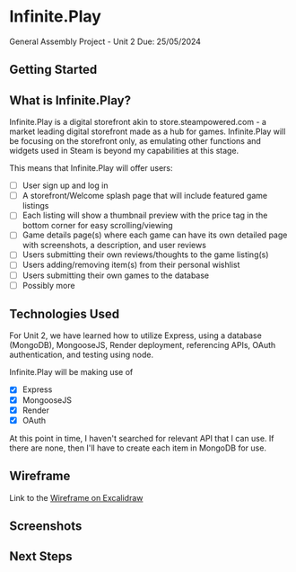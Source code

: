 # Infinite.Play

General Assembly Project - Unit 2
Due: 25/05/2024

## Getting Started

## What is Infinite.Play?

Infinite.Play is a digital storefront akin to store.steampowered.com - a market leading digital storefront made as a hub for games. Infinite.Play will be focusing on the storefront only, as emulating other functions and widgets used in Steam is beyond my capabilities at this stage.

This means that Infinite.Play will offer users:
-[ ] User sign up and log in
-[ ] A storefront/Welcome splash page that will include featured game listings
-[ ] Each listing will show a thumbnail preview with the price tag in the bottom corner for easy scrolling/viewing
-[ ] Game details page(s) where each game can have its own detailed page with screenshots, a description, and user reviews
-[ ] Users submitting their own reviews/thoughts to the game listing(s)
-[ ] Users adding/removing item(s) from their personal wishlist
-[ ] Users submitting their own games to the database
-[ ] Possibly more

## Technologies Used

For Unit 2, we have learned how to utilize Express, using a database (MongoDB), MongooseJS, Render deployment, referencing APIs, OAuth authentication, and testing using node.

Infinite.Play will be making use of 

-[x] Express
-[x] MongooseJS
-[x] Render
-[x] OAuth

At this point in time, I haven't searched for relevant API that I can use. If there are none, then I'll have to create each item in MongoDB for use.

## Wireframe

Link to the [Wireframe on Excalidraw](https://excalidraw.com/#json=kU8JiCQZEsvGkzBT7tOLx,2sgZkutOuq3MqVdvtv2m6A)

## Screenshots

## Next Steps